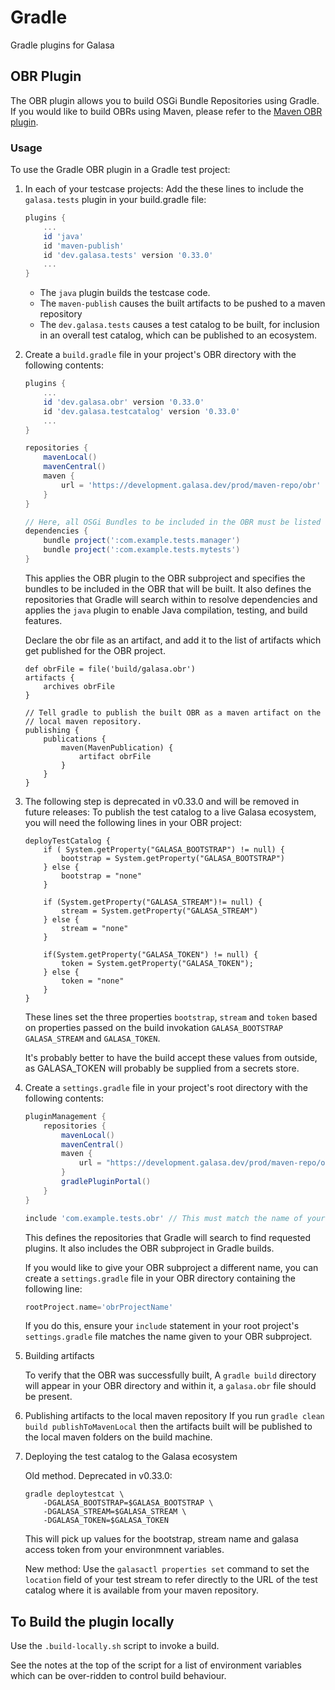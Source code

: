 # Gradle
Gradle plugins for Galasa 

## OBR Plugin
The OBR plugin allows you to build OSGi Bundle Repositories using Gradle. If you would like to build OBRs using Maven, please refer to the [Maven OBR plugin](https://github.com/galasa-dev/maven). 

### Usage 
To use the Gradle OBR plugin in a Gradle test project:

1. In each of your testcase projects: Add the these lines to include the `galasa.tests` plugin in your build.gradle file:
    ```groovy
    plugins {
        ...
        id 'java' 
        id 'maven-publish'
        id 'dev.galasa.tests' version '0.33.0'
        ...
    }
    ```
    - The `java` plugin builds the testcase code.
    - The `maven-publish` causes the built artifacts to be pushed to a maven repository
    - The `dev.galasa.tests` causes a test catalog to be built, for inclusion in an overall test catalog, which can be published to an ecosystem.

2. Create a `build.gradle` file in your project's OBR directory with the following contents:

    ```groovy
    plugins {
        ...
        id 'dev.galasa.obr' version '0.33.0'
        id 'dev.galasa.testcatalog' version '0.33.0'
        ...
    }

    repositories {
        mavenLocal()
        mavenCentral()
        maven {
            url = 'https://development.galasa.dev/prod/maven-repo/obr'
        }
    }

    // Here, all OSGi Bundles to be included in the OBR must be listed using the 'bundle' configuration
    dependencies {
        bundle project(':com.example.tests.manager')
        bundle project(':com.example.tests.mytests')
    }
    ```
    This applies the OBR plugin to the OBR subproject and specifies the bundles to be included in the OBR that will be built. It also defines the repositories that Gradle will search within to resolve dependencies and applies the `java` plugin to enable Java compilation, testing, and build features.


    Declare the obr file as an artifact, and add it to the list of artifacts which get published for the OBR project.
    ```
    def obrFile = file('build/galasa.obr')
    artifacts {
        archives obrFile
    }

    // Tell gradle to publish the built OBR as a maven artifact on the 
    // local maven repository.
    publishing {
        publications {
            maven(MavenPublication) {
                artifact obrFile
            }
        }
    }
    ```

3. The following step is deprecated in v0.33.0 and will be removed in future releases:
To publish the test catalog to a live Galasa ecosystem, you will need the following lines in your OBR project:
    ```
    deployTestCatalog {
        if ( System.getProperty("GALASA_BOOTSTRAP") != null) {
            bootstrap = System.getProperty("GALASA_BOOTSTRAP")
        } else {
            bootstrap = "none"
        }

        if (System.getProperty("GALASA_STREAM")!= null) {
            stream = System.getProperty("GALASA_STREAM")
        } else {
            stream = "none"
        }

        if(System.getProperty("GALASA_TOKEN") != null) {
            token = System.getProperty("GALASA_TOKEN");
        } else {
            token = "none"
        }
    }
    ```
    
    These lines set the three properties `bootstrap`, `stream` and `token` based on properties 
    passed on the build invokation `GALASA_BOOTSTRAP` `GALASA_STREAM` and `GALASA_TOKEN`.
    
    It's probably better to have the build accept these values from outside, as GALASA_TOKEN will
    probably be supplied from a secrets store.

4. Create a `settings.gradle` file in your project's root directory with the following contents:
   
    ```groovy
    pluginManagement {
        repositories {
            mavenLocal()
            mavenCentral()
            maven {
                url = "https://development.galasa.dev/prod/maven-repo/obr"
            }
            gradlePluginPortal()
        }
    }

    include 'com.example.tests.obr' // This must match the name of your OBR subproject.
    ```

    This defines the repositories that Gradle will search to find requested plugins. It also includes the OBR subproject in Gradle builds.

    If you would like to give your OBR subproject a different name, you can create a `settings.gradle` file in your OBR directory containing the following line:
    
    ```groovy
    rootProject.name='obrProjectName'
    ```
    
    If you do this, ensure your `include` statement in your root project's `settings.gradle` file matches the name given to your OBR subproject.

5. Building artifacts

    To verify that the OBR was successfully built, A `gradle build` directory will appear in your OBR directory and within it, a `galasa.obr` file should be present.

6. Publishing artifacts to the local maven repository
    If you run `gradle clean build publishToMavenLocal` then the artifacts built will be published to the local maven folders on the build machine.

7. Deploying the test catalog to the Galasa ecosystem

    Old method. Deprecated in v0.33.0:
    ```
    gradle deploytestcat \
        -DGALASA_BOOTSTRAP=$GALASA_BOOTSTRAP \
        -DGALASA_STREAM=$GALASA_STREAM \
        -DGALASA_TOKEN=$GALASA_TOKEN
    ```
    This will pick up values for the bootstrap, stream name and galasa access token from your environmnent variables.

    New method:
    Use the `galasactl properties set` command to set the `location` field of your test stream to refer directly to the URL of the test catalog where it is available from your maven repository.
        

## To Build the plugin locally
Use the `.build-locally.sh` script to invoke a build.

See the notes at the top of the script for a list of environment variables which can be over-ridden to control build behaviour.